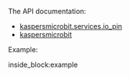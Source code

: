 The API documentation: 

- [kaspersmicrobit.services.io_pin](../reference/services/io_pin/)
- [kaspersmicrobit](../reference/kaspersmicrobit)

Example:

<!--codeinclude-->
[](../examples/microbit-io_pin.py) inside_block:example
<!--/codeinclude-->
